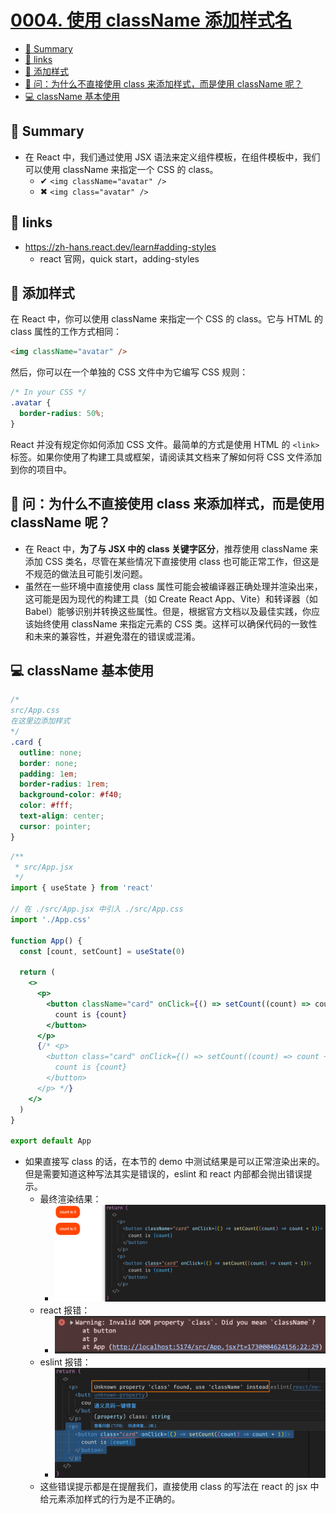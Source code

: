 # [0004. 使用 className 添加样式名](https://github.com/Tdahuyou/react/tree/main/0004.%20%E4%BD%BF%E7%94%A8%20className%20%E6%B7%BB%E5%8A%A0%E6%A0%B7%E5%BC%8F%E5%90%8D)

<!-- region:toc -->
- [📝 Summary](#-summary)
- [🔗 links](#-links)
- [📒 添加样式](#-添加样式)
- [🤔 问：为什么不直接使用 class 来添加样式，而是使用 className 呢？](#🤔-问为什么不直接使用-class-来添加样式而是使用-classname-呢)
- [💻 className 基本使用](#-classname-基本使用)
<!-- endregion:toc -->

## 📝 Summary

- 在 React 中，我们通过使用 JSX 语法来定义组件模板，在组件模板中，我们可以使用 className 来指定一个 CSS 的 class。
  - ✔ `<img className="avatar" />`
  - ✖ `<img class="avatar" />`

## 🔗 links

- https://zh-hans.react.dev/learn#adding-styles
  - react 官网，quick start，adding-styles

## 📒 添加样式

在 React 中，你可以使用 className 来指定一个 CSS 的 class。它与 HTML 的 class 属性的工作方式相同：

```html
<img className="avatar" />
```

然后，你可以在一个单独的 CSS 文件中为它编写 CSS 规则：

```css
/* In your CSS */
.avatar {
  border-radius: 50%;
}
```

React 并没有规定你如何添加 CSS 文件。最简单的方式是使用 HTML 的 `<link>` 标签。如果你使用了构建工具或框架，请阅读其文档来了解如何将 CSS 文件添加到你的项目中。

## 🤔 问：为什么不直接使用 class 来添加样式，而是使用 className 呢？

- 在 React 中，**为了与 JSX 中的 class 关键字区分**，推荐使用 className 来添加 CSS 类名，尽管在某些情况下直接使用 class 也可能正常工作，但这是不规范的做法且可能引发问题。
- 虽然在一些环境中直接使用 class 属性可能会被编译器正确处理并渲染出来，这可能是因为现代的构建工具（如 Create React App、Vite）和转译器（如 Babel）能够识别并转换这些属性。但是，根据官方文档以及最佳实践，你应该始终使用 className 来指定元素的 CSS 类。这样可以确保代码的一致性和未来的兼容性，并避免潜在的错误或混淆。

## 💻 className 基本使用

```css
/*
src/App.css
在这里边添加样式
*/
.card {
  outline: none;
  border: none;
  padding: 1em;
  border-radius: 1rem;
  background-color: #f40;
  color: #fff;
  text-align: center;
  cursor: pointer;
}
```

```jsx
/**
 * src/App.jsx
 */
import { useState } from 'react'

// 在 ./src/App.jsx 中引入 ./src/App.css
import './App.css'

function App() {
  const [count, setCount] = useState(0)

  return (
    <>
      <p>
        <button className="card" onClick={() => setCount((count) => count + 1)}>
          count is {count}
        </button>
      </p>
      {/* <p>
        <button class="card" onClick={() => setCount((count) => count + 1)}>
          count is {count}
        </button>
      </p> */}
    </>
  )
}

export default App
```

- 如果直接写 class 的话，在本节的 demo 中测试结果是可以正常渲染出来的。但是需要知道这种写法其实是错误的，eslint 和 react 内部都会抛出错误提示。
  - 最终渲染结果：
    - ![](md-imgs/2024-10-27-12-52-14.png)
  - react 报错：
    - ![](md-imgs/2024-10-27-12-53-46.png)
  - eslint 报错：
    - ![](md-imgs/2024-10-27-12-54-22.png)
  - 这些错误提示都是在提醒我们，直接使用 class 的写法在 react 的 jsx 中给元素添加样式的行为是不正确的。